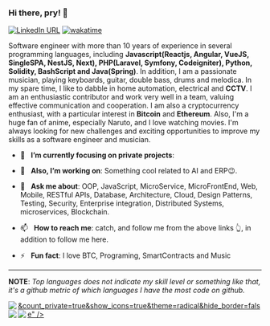 ### Hi there, pry! 👋
[![LinkedIn URL](https://img.shields.io/static/v1?color=red&label=linkedin&logo=linkedin&logoColor=white&style=for-the-badge&message=Connect)](https://www.linkedin.com/in/priscila-silva)
[![wakatime](https://wakatime.com/badge/user/afc34c3a-f4b9-42ef-a9e5-986855fc03ef.svg?style=for-the-badge)](https://wakatime.com/@afc34c3a-f4b9-42ef-a9e5-986855fc03ef)

Software engineer with more than 10 years of experience in several programming languages, including **Javascript(Reactjs, Angular, VueJS, SingleSPA, NestJS, Next), PHP(Laravel, Symfony, Codeigniter), Python, Solidity, BashScript and Java(Spring)**. In addition, I am a passionate musician, playing keyboards, guitar, double bass, drums and melodica. In my spare time, I like to dabble in home automation, electrical and **CCTV**. I am an enthusiastic contributor and work very well in a team, valuing effective communication and cooperation. I am also a cryptocurrency enthusiast, with a particular interest in **Bitcoin** and **Ethereum**. Also, I'm a huge fan of anime, especially Naruto, and I love watching movies. 
I'm always looking for new challenges and exciting opportunities to improve my skills as a software engineer and musician.

<!-- 🤔  I’m currently open for: A new job opportunity, [LINK TO MY RESUME](#). -->
- 🎯 &nbsp; **I’m currently focusing on private projects**:
- 🔭 &nbsp; **Also, I’m working on**: Something cool related to AI and ERP😉.

- 💬 &nbsp; **Ask me about**: OOP, JavaScript, MicroService, MicroFrontEnd, Web, Mobile, RESTful APIs, Database, Architecture, Cloud, Design Patterns, Testing, Security, Enterprise integration, Distributed Systems, microservices, Blockchain.

- 📫 &nbsp; **How to reach me**: catch, and follow me from the above links 👆, in addition to follow me here.

- ⚡ &nbsp; **Fun fact**: I love BTC, Programing, SmartContracts and Music

<hr/>

**NOTE**: *Top languages does not indicate my skill level or something like that, it's a github metric of which languages I have the most code on github.*

<a href="https://github.com/PryFriend/">
  <img align="left" src="https://github-readme-stats-sigma-five.vercel.app/api?username=    <img align="left" src="https://github-readme-stats-sigma-five.vercel.app/api/top-langs/?username=PryFriend&layout=compact&theme=radical&hide_border=false" />&count_private=true&show_icons=true&theme=radical&hide_border=false" />
</a>

<a href="https://github.com/PryFriend/">
    <img align="left" src="https://github-readme-stats-sigma-five.vercel.app/api/top-langs/?username=PryFriend&layout=compact&theme=radical&hide_border=false" />
</a>

<a href="https://github.com/PryFriend/">
      <img align="left" src="https://github-readme-stats.vercel.app/api/wakatime?username=PryFriend&layout=compact" />
</a>
  
<!--
**PryFriend/PryFriend** is a ✨ _special_ ✨ repository because its `README.md` (this file) appears on your GitHub profile.

Here are some ideas to get you started:

- 🔭 I’m currently working on ...
- 🌱 I’m currently learning ...
- 👯 I’m looking to collaborate on ...
- 🤔 I’m looking for help with ...
- 💬 Ask me about ...
- 📫 How to reach me: ...
- 😄 Pronouns: ...
- ⚡ Fun fact: ...
-->
